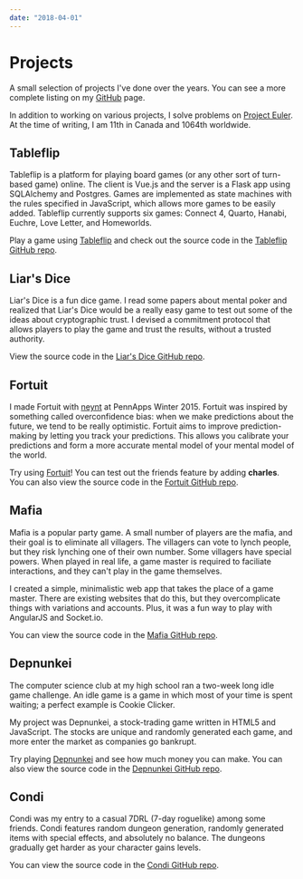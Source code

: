 ```yaml
---
date: "2018-04-01"
---
```


# Projects

A small selection of projects I've done over the years. You can see a more complete listing on my [GitHub] page.

In addition to working on various projects, I solve problems on [Project Euler][pe]. At the time of writing, I am 11th in Canada and 1064th worldwide.

## Tableflip

Tableflip is a platform for playing board games (or any other sort of turn-based game) online. The client is Vue.js and the server is a Flask app using SQLAlchemy and Postgres. Games are implemented as state machines with the rules specified in JavaScript, which allows more games to be easily added. Tableflip currently supports six games: Connect 4, Quarto, Hanabi, Euchre, Love Letter, and Homeworlds.

Play a game using [Tableflip][playtableflip] and check out the source code in the [Tableflip GitHub repo][tableflip].

## Liar's Dice

Liar's Dice is a fun dice game. I read some papers about mental poker and realized that Liar's Dice would be a really easy game to test out some of the ideas about cryptographic trust. I devised a commitment protocol that allows players to play the game and trust the results, without a trusted authority.

View the source code in the [Liar's Dice GitHub repo][dice].

## Fortuit

I made Fortuit with [neynt](http://neynt.ca/) at PennApps Winter 2015. Fortuit was inspired by something called overconfidence bias: when we make predictions about the future, we tend to be really optimistic. Fortuit aims to improve prediction-making by letting you track your predictions. This allows you calibrate your predictions and form a more accurate mental model of your mental model of the world.

Try using [Fortuit][tryfortuit]! You can test out the friends feature by adding **charles**. You can also view the source code in the [Fortuit GitHub repo][fortuit].

## Mafia

Mafia is a popular party game. A small number of players are the mafia, and their goal is to eliminate all villagers. The villagers can vote to lynch people, but they risk lynching one of their own number. Some villagers have special powers. When played in real life, a game master is required to faciliate interactions, and they can't play in the game themselves.

I created a simple, minimalistic web app that takes the place of a game master. There are existing websites that do this, but they overcomplicate things with variations and accounts. Plus, it was a fun way to play with AngularJS and Socket.io.

You can view the source code in the [Mafia GitHub repo][mafia].

## Depnunkei

The computer science club at my high school ran a two-week long idle game challenge. An idle game is a game in which most of your time is spent waiting; a perfect example is Cookie Clicker.

My project was Depnunkei, a stock-trading game written in HTML5 and JavaScript. The stocks are unique and randomly generated each game, and more enter the market as companies go bankrupt.

Try playing [Depnunkei][playdepnunkei] and see how much money you can make. You can also view the source code in the [Depnunkei GitHub repo][depnunkei].

## Condi

Condi was my entry to a casual 7DRL (7-day roguelike) among some friends. Condi features random dungeon generation, randomly generated items with special effects, and absolutely no balance. The dungeons gradually get harder as your character gains levels.

You can view the source code in the [Condi GitHub repo][condi].

[pe]: https://projecteuler.net/progress=semicolon7
[playtableflip]: https://tableflip.semicolon.ca
[tableflip]: https://github.com/neynt/tableflip
[dice]: https://github.com/czinn/liars-dice
[tryfortuit]: http://fortuit.semicolon.ca
[fortuit]: https://github.com/czinn/fortuit
[mafia]: https://github.com/czinn/mafia
[playdepnunkei]: /depnunkei
[depnunkei]: https://github.com/czinn/depnunkei
[condi]: https://github.com/czinn/condi
[github]: https://github.com/czinn
